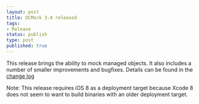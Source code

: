 ```yaml
---
layout: post
title: OCMock 3.4 released
tags:
- Release
status: publish
type: post
published: true
---
```

This release brings the ability to mock managed objects. It also includes a number of smaller improvements and bugfixes.  Details can be found in the [change log](https://github.com/erikdoe/ocmock/blob/master/Source/Changes.txt)

Note: This release requires iOS 8 as a deployment target because Xcode 8 does not seem to want to build binaries with an older deployment target.
